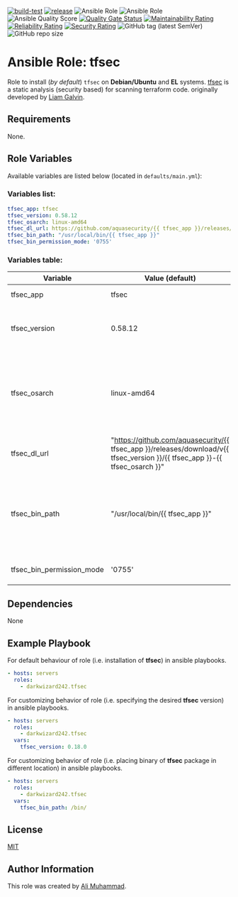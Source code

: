 [![build-test](https://github.com/darkwizard242/ansible-role-tfsec/workflows/build-and-test/badge.svg?branch=master)](https://github.com/darkwizard242/ansible-role-tfsec/actions?query=workflow%3Abuild-and-test) [![release](https://github.com/darkwizard242/ansible-role-tfsec/workflows/release/badge.svg)](https://github.com/darkwizard242/ansible-role-tfsec/actions?query=workflow%3Arelease) ![Ansible Role](https://img.shields.io/ansible/role/48533?color=dark%20green%20) ![Ansible Role](https://img.shields.io/ansible/role/d/48533?label=role%20downloads) ![Ansible Quality Score](https://img.shields.io/ansible/quality/48533?label=ansible%20quality%20score) [![Quality Gate Status](https://sonarcloud.io/api/project_badges/measure?project=ansible-role-tfsec&metric=alert_status)](https://sonarcloud.io/dashboard?id=ansible-role-tfsec) [![Maintainability Rating](https://sonarcloud.io/api/project_badges/measure?project=ansible-role-tfsec&metric=sqale_rating)](https://sonarcloud.io/dashboard?id=ansible-role-tfsec) [![Reliability Rating](https://sonarcloud.io/api/project_badges/measure?project=ansible-role-tfsec&metric=reliability_rating)](https://sonarcloud.io/dashboard?id=ansible-role-tfsec) [![Security Rating](https://sonarcloud.io/api/project_badges/measure?project=ansible-role-tfsec&metric=security_rating)](https://sonarcloud.io/dashboard?id=ansible-role-tfsec) ![GitHub tag (latest SemVer)](https://img.shields.io/github/tag/darkwizard242/ansible-role-tfsec?label=release) ![GitHub repo size](https://img.shields.io/github/repo-size/darkwizard242/ansible-role-tfsec?color=orange&style=flat-square)

# Ansible Role: tfsec

Role to install (_by default_) `tfsec` on **Debian/Ubuntu** and **EL** systems. [tfsec](https://github.com/aquasecurity/tfsec) is a static analysis (security based) for scanning terraform code. originally developed by [Liam Galvin](https://github.com/liamg).

## Requirements

None.

## Role Variables

Available variables are listed below (located in `defaults/main.yml`):

### Variables list:

```yaml
tfsec_app: tfsec
tfsec_version: 0.58.12
tfsec_osarch: linux-amd64
tfsec_dl_url: https://github.com/aquasecurity/{{ tfsec_app }}/releases/download/v{{ tfsec_version }}/{{ tfsec_app }}-{{ tfsec_osarch }}
tfsec_bin_path: "/usr/local/bin/{{ tfsec_app }}"
tfsec_bin_permission_mode: '0755'
```

### Variables table:

Variable                  | Value (default)                                                                                                               | Description
------------------------- | ----------------------------------------------------------------------------------------------------------------------------- | -------------------------------------------------------------------------------------------------------------------------------------------------------------
tfsec_app                 | tfsec                                                                                                                         | Defines the app to install i.e. **tfsec**
tfsec_version             | 0.58.12                                                                                                                       | Defined to dynamically fetch the desired version to install. Defaults to: **0.58.12**
tfsec_osarch              | linux-amd64                                                                                                                   | Defines os architecture. Used for obtaining the correct type of binaries based on OS System Architecture. Defaults to: **linux-amd64**
tfsec_dl_url              | "<https://github.com/aquasecurity/{{> tfsec_app }}/releases/download/v{{ tfsec_version }}/{{ tfsec_app }}-{{ tfsec_osarch }}" | Defines URL to download the tfsec binary from.
tfsec_bin_path            | "/usr/local/bin/{{ tfsec_app }}"                                                                                              | Defined to dynamically set the appropriate path to store tfsec binary into. Defaults to (as generally available on any user's PATH): **/usr/local/bin/tfsec**
tfsec_bin_permission_mode | '0755'                                                                                                                        | Defines the permission mode level for the file.

## Dependencies

None

## Example Playbook

For default behaviour of role (i.e. installation of **tfsec**) in ansible playbooks.

```yaml
- hosts: servers
  roles:
    - darkwizard242.tfsec
```

For customizing behavior of role (i.e. specifying the desired **tfsec** version) in ansible playbooks.

```yaml
- hosts: servers
  roles:
    - darkwizard242.tfsec
  vars:
    tfsec_version: 0.18.0
```

For customizing behavior of role (i.e. placing binary of **tfsec** package in different location) in ansible playbooks.

```yaml
- hosts: servers
  roles:
    - darkwizard242.tfsec
  vars:
    tfsec_bin_path: /bin/
```

## License

[MIT](https://github.com/darkwizard242/ansible-role-tfsec/blob/master/LICENSE)

## Author Information

This role was created by [Ali Muhammad](https://www.linkedin.com/in/ali-muhammad-759791130/).
